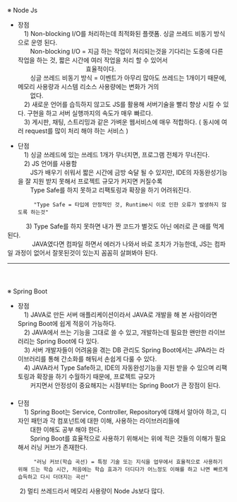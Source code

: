 ※ Node Js   
   
* 장점   
　1) Non-blocking I/O를 처리하는데 최적화된 플랫폼. 싱글 쓰레드 비동기 방식으로 운영 된다.   
　　Non-blocking I/O = 지금 하는 작업이 처리되는것을 기다리는 도중에 다른 작업을 하는 것, 짧은 시간에 여러 작업을 처리 할 수 있어서   
  　　　　　　　　　　　효율적이다.   
　　싱글 쓰레드 비동기 방식 = 이벤트가 아무리 많아도 쓰레드는 1개이기 때문에, 메모리 사용량과 시스템 리소스 사용량에는 변화가 거의   
　　없다.   
　2) 새로운 언어를 습득하지 않고도 JS를 활용해 서버기술을 빨리 향상 시킬 수 있다. 구현을 하고 서버 실행까지의 속도가 매우 빠르다.   
　3) 게시판, 채팅, 스트리밍과 같은 가벼운 웹서비스에 매우 적합하다. ( 동시에 여러 request를 많이 처리 해야 하는 서비스 )   
   
* 단점   
　1) 싱글 쓰레드에 있는 쓰레드 1개가 무너지면, 프로그램 전체가 무너진다.   
　2) JS 언어를 사용함   
　　JS가 배우기 쉬워서 짧은 시간에 금방 숙달 될 수 있지만, IDE의 자동완성기능을 잘 지원 받지 못해서 프로젝트 규모가 커지면 커질수록   
　　Type Safe를 하지 못하고 리팩토링과 확장을 하기 어려워진다.   
  ```
       "Type Safe = 타입에 안정적인 것, Runtime시 이로 인한 오류가 발생하지 않도록 하는것"
  ```
　　　3) Type Safe를 하지 못하면 내가 짠 코드가 별것도 아닌 에러로 큰 애를 먹게 된다.   
　　　　JAVA였다면 컴파일 하면서 에러가 나와서 바로 조치가 가능한데, JS는 컴파일 과정이 없어서 잘못된것이 있는지 꼼꼼히 살펴봐야 된다.      
    
     
---   
   　   
　   
※ Spring Boot   
   
* 장점   
　1) JAVA로 만든 서버 애플리케이션이라서 JAVA로 개발을 해 본 사람이라면 Spring Boot에 쉽게 적응이 가능하다.   
　2) JAVA에서 쓰는 기능을 그대로 쓸 수 있고, 개발하는데 필요한 왠만한 라이브러리는 Spring Boot에 다 있다.   
　3) 서버 개발자들이 어려움을 겪는 DB 관리도 Spring Boot에서는 JPA라는 라이브러리를 통해 간소화를 해둬서 손쉽게 다룰 수 있다.   
　4) JAVA라서 Type Safe하고, IDE의 자동완성기능을 지원 받을 수 있으며 리팩토링과 확장을 하기 수월하기 때문에, 프로젝트 규모가   
　　커지면서 안정성이 중요해지는 시점부터는 Spring Boot가 큰 장점이 된다.   
   　   
* 단점   
　1) Spring Boot는 Service, Controller, Repository에 대해서 알아야 하고, 디자인 패턴과 각 컴포넌트에 대한 이해, 사용하는 라이브러리들에   
　　대한 이해도 공부 해야 한다.   
　　Spring Boot를 효율적으로 사용하기 위해서는 위에 적은 것들의 이해가 필요해서 러닝 커브가 존재한다.   
  ```
       "러닝 커브(학습 곡선) = 특정 기술 또는 지식을 업무에서 효율적으로 사용하기 위해 드는 학습 시간, 처음에는 학습 효과가 더디다가 어느정도 이해를 하고 나면 빠르게 습득하고 다시 더뎌지는 곡선"
  ```
　　2) 멀티 쓰레드라서 메모리 사용량이 Node Js보다 많다.   
